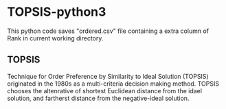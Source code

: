 # TOPSIS-python3
This python code saves "ordered.csv" file containing a extra column of Rank in current working directory.
<H2>TOPSIS</H2>
Technique for Order Preference by Similarity to Ideal Solution (TOPSIS) originated in the 1980s as a multi-criteria decision making method. TOPSIS chooses the altenrative of shortest Euclidean distance from the idael solution, and fartherst distance from the negative-ideal solution.

